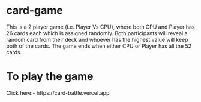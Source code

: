 # card-game
This is a 2 player game (i.e. Player Vs CPU), where both CPU and Player has 26 cards each which is assigned randomly. Both participants will reveal a random card from their deck and whoever has the highest value will keep both of the cards. The game ends when either CPU or Player has all the 52 cards.


<h1>To play the game</h1>
Click here:- https://card-battle.vercel.app
